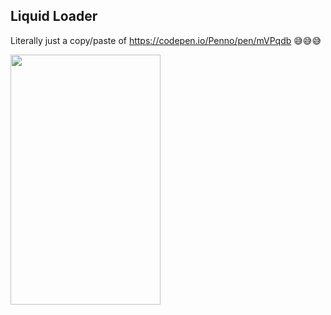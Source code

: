 ## Liquid Loader

Literally just a copy/paste of https://codepen.io/Penno/pen/mVPqdb 😅😅😅





<img src="https://raw.githubusercontent.com/braulio94/LiquidLoader/master/screen/screenshot.gif" width="240" height="400">

